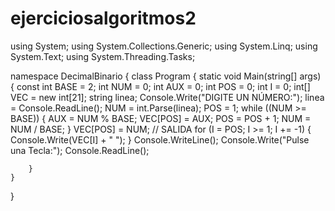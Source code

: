 # ejerciciosalgoritmos2
using System;
using System.Collections.Generic;
using System.Linq;
using System.Text;
using System.Threading.Tasks;

namespace DecimalBinario
{
    class Program
    {
        static void Main(string[] args)
        {
            const int BASE = 2;
            int NUM = 0;
            int AUX = 0;
            int POS = 0;
            int I = 0;
            int[] VEC = new int[21];
            string linea;
            Console.Write("DIGITE UN NÚMERO:");
            linea = Console.ReadLine();
            NUM = int.Parse(linea);
            POS = 1;
            while ((NUM >= BASE))
            {
                AUX = NUM % BASE;
                VEC[POS] = AUX;
                POS = POS + 1;
                NUM = NUM / BASE;
            }
            VEC[POS] = NUM;
            // SALIDA
            for (I = POS; I >= 1; I += -1)
            {
                Console.Write(VEC[I] + " ");
            }
            Console.WriteLine();
            Console.Write("Pulse una Tecla:");
            Console.ReadLine();

        }
    }
}
